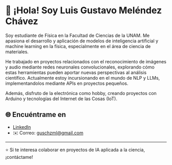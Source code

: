 # 👋 ¡Hola! Soy Luis Gustavo Meléndez Chávez

Soy estudiante de Física en la Facultad de Ciencias de la UNAM. Me apasiona el desarrollo y aplicación de modelos de inteligencia artificial y machine learning en la física, especialmente en el área de ciencia de materiales.

He trabajado en proyectos relacionados con el reconocimiento de imágenes y audio mediante redes neuronales convolucionales, explorando cómo estas herramientas pueden aportar nuevas perspectivas al análisis científico. Actualmente estoy incursionando en el mundo de NLP y LLMs, implementandolos mediante APIs en proyectos pequeños. 

Además, disfruto de la electrónica como hobby, creando proyectos con Arduino y tecnologías del Internet de las Cosas (IoT).


## 🌐 Encuéntrame en
- [LinkedIn](www.linkedin.com/in/luisg-mlchz)
- ✉️ Correo: guschzml@gmail.com

---

⭐️ Si te interesa colaborar en proyectos de IA aplicada a la ciencia, ¡contáctame!


<!--
**Gus-L9M/Gus-L9M** is a ✨ _special_ ✨ repository because its `README.md` (this file) appears on your GitHub profile.

Here are some ideas to get you started:

- 🔭 I’m currently working on ...
- 🌱 I’m currently learning ...
- 👯 I’m looking to collaborate on ...
- 🤔 I’m looking for help with ...
- 💬 Ask me about ...
- 📫 How to reach me: ...
- 😄 Pronouns: ...
- ⚡ Fun fact: ...
-->
